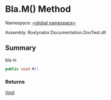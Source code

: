 # Bla\.M\(\) Method

Namespace: [\<global namespace>](../../README.md)

Assembly: Roslynator\.Documentation\.DocTest\.dll

## Summary

bla m

```csharp
public void M()
```

### Returns

[Void](https://docs.microsoft.com/en-us/dotnet/api/system.void)


